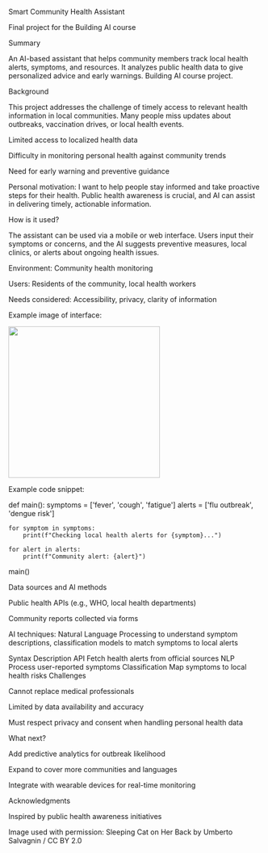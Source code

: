 Smart Community Health Assistant

Final project for the Building AI course

Summary

An AI-based assistant that helps community members track local health alerts, symptoms, and resources. It analyzes public health data to give personalized advice and early warnings.
Building AI course project.

Background

This project addresses the challenge of timely access to relevant health information in local communities. Many people miss updates about outbreaks, vaccination drives, or local health events.

Limited access to localized health data

Difficulty in monitoring personal health against community trends

Need for early warning and preventive guidance

Personal motivation: I want to help people stay informed and take proactive steps for their health. Public health awareness is crucial, and AI can assist in delivering timely, actionable information.

How is it used?

The assistant can be used via a mobile or web interface. Users input their symptoms or concerns, and the AI suggests preventive measures, local clinics, or alerts about ongoing health issues.

Environment: Community health monitoring

Users: Residents of the community, local health workers

Needs considered: Accessibility, privacy, clarity of information

Example image of interface:


<img src="https://upload.wikimedia.org/wikipedia/commons/5/5e/Sleeping_cat_on_her_back.jpg" width="300">

Example code snippet:

def main():
    symptoms = ['fever', 'cough', 'fatigue']
    alerts = ['flu outbreak', 'dengue risk']
    
    for symptom in symptoms:
        print(f"Checking local health alerts for {symptom}...")
    
    for alert in alerts:
        print(f"Community alert: {alert}")

main()

Data sources and AI methods

Public health APIs (e.g., WHO, local health departments)

Community reports collected via forms

AI techniques: Natural Language Processing to understand symptom descriptions, classification models to match symptoms to local alerts

Syntax	Description
API	Fetch health alerts from official sources
NLP	Process user-reported symptoms
Classification	Map symptoms to local health risks
Challenges

Cannot replace medical professionals

Limited by data availability and accuracy

Must respect privacy and consent when handling personal health data

What next?

Add predictive analytics for outbreak likelihood

Expand to cover more communities and languages

Integrate with wearable devices for real-time monitoring

Acknowledgments

Inspired by public health awareness initiatives

Image used with permission: Sleeping Cat on Her Back by Umberto Salvagnin
 / CC BY 2.0
